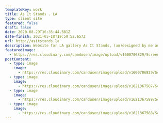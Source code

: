 ```yaml
---
templateKey: work
title: As It Stands . LA
type: client site
featured: false
draft: false
date: 2020-08-29T16:35:44.581Z
date-finish: 2021-05-18T19:50:52.657Z
url: http://asitstands.la
description: Website for LA gallery As It Stands, (un)designed by me and built by me.
featuredimage:
  - https://res.cloudinary.com/candusen/image/upload/v1600706829/Screen_Shot_2020-09-21_at_12.46.56_PM_m0d5mf.png
postContent:
  - type: image
    image:
      - https://res.cloudinary.com/candusen/image/upload/v1600706829/Screen_Shot_2020-09-21_at_12.46.56_PM_m0d5mf.png
  - type: image
    image:
      - https://res.cloudinary.com/candusen/image/upload/v1621367587/Screen_Shot_2021-05-18_at_3.51.30_PM_jqqa59.png
  - type: image
    image:
      - https://res.cloudinary.com/candusen/image/upload/v1621367588/Screen_Shot_2021-05-18_at_3.51.52_PM_kxhpux.png
  - type: image
    image:
      - https://res.cloudinary.com/candusen/image/upload/v1621367588/Screen_Shot_2021-05-18_at_3.52.27_PM_ojkhq7.png
---
```

